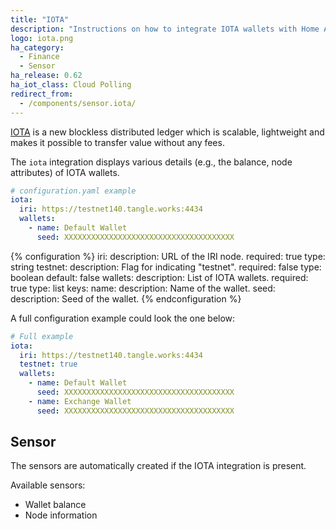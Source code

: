 ```yaml
---
title: "IOTA"
description: "Instructions on how to integrate IOTA wallets with Home Assistant."
logo: iota.png
ha_category:
  - Finance
  - Sensor
ha_release: 0.62
ha_iot_class: Cloud Polling
redirect_from:
  - /components/sensor.iota/
---
```


[IOTA](http://iota.org/) is a new blockless distributed ledger which is scalable, lightweight and makes it possible to transfer value without any fees.

The `iota` integration displays various details (e.g., the balance, node attributes) of IOTA wallets.

```yaml
# configuration.yaml example
iota:
  iri: https://testnet140.tangle.works:4434
  wallets:
    - name: Default Wallet
      seed: XXXXXXXXXXXXXXXXXXXXXXXXXXXXXXXXXXXXXX
```

{% configuration %}
iri:
  description: URL of the IRI node.
  required: true
  type: string
testnet:
  description: Flag for indicating "testnet".
  required: false
  type: boolean
  default: false
wallets:
  description: List of IOTA wallets.
  required: true
  type: list
  keys:
    name:
      description: Name of the wallet.
    seed:
      description: Seed of the wallet.
{% endconfiguration %}

A full configuration example could look the one below:

```yaml
# Full example
iota:
  iri: https://testnet140.tangle.works:4434
  testnet: true
  wallets:
    - name: Default Wallet
      seed: XXXXXXXXXXXXXXXXXXXXXXXXXXXXXXXXXXXXXX
    - name: Exchange Wallet
      seed: XXXXXXXXXXXXXXXXXXXXXXXXXXXXXXXXXXXXXX
```

## Sensor

The sensors are automatically created if the IOTA integration is present.

Available sensors:

- Wallet balance
- Node information
